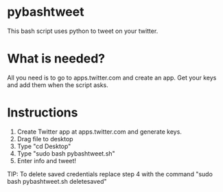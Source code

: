# pybashtweet
This bash script uses python to tweet on your twitter.

# What is needed?
All you need is to go to apps.twitter.com and create an app. Get your keys and add them when the script asks.

# Instructions
1. Create Twitter app at apps.twitter.com and generate keys.
2. Drag file to desktop
3. Type "cd Desktop"
4. Type "sudo bash pybashtweet.sh"
5. Enter info and tweet!

TIP: To delete saved credentials replace step 4 with the command "sudo bash pybashtweet.sh deletesaved"
